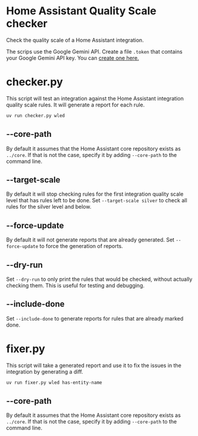 # Home Assistant Quality Scale checker

Check the quality scale of a Home Assistant integration.

The scrips use the Google Gemini API. Create a file `.token` that contains your Google Gemini API key. You can [create one here.](https://aistudio.google.com/apikey)

# checker.py

This script will test an integration against the Home Assistant integration quality scale rules. It will generate a report for each rule.

```bash
uv run checker.py wled
```

## --core-path

By default it assumes that the Home Assistant core repository exists as `../core`. If that is not the case, specify it by adding `--core-path` to the command line.

## --target-scale

By default it will stop checking rules for the first integration quality scale level that has rules left to be done. Set `--target-scale silver` to check all rules for the silver level and below.

## --force-update

By default it will not generate reports that are already generated. Set `--force-update` to force the generation of reports.

## --dry-run

Set `--dry-run` to only print the rules that would be checked, without actually checking them. This is useful for testing and debugging.

## --include-done

Set `--include-done` to generate reports for rules that are already marked done.

# fixer.py

This script will take a generated report and use it to fix the issues in the integration by generating a diff.

```bash
uv run fixer.py wled has-entity-name
```

## --core-path

By default it assumes that the Home Assistant core repository exists as `../core`. If that is not the case, specify it by adding `--core-path` to the command line.
